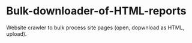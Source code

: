 # Bulk-downloader-of-HTML-reports
Website crawler to bulk process site pages (open, dopwnload as HTML, upload).
